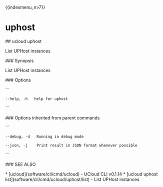 {{indexmenu_n>7}}

# uphost

\#\# ucloud uphost

List UPHost instances

\#\#\# Synopsis

List UPHost instances

\#\#\# Options

\`\`\`

``` 
--help, -h   help for uphost 
```

\`\`\`

\#\#\# Options inherited from parent commands

\`\`\`

``` 
--debug, -d   Running in debug mode 
```

``` 
--json, -j    Print result in JSON format whenever possible 
```

\`\`\`

\#\#\# SEE ALSO

\* \[ucloud\](software/cli/cmd/ucloud) - UCloud CLI v0.1.14 \* \[ucloud
uphost list\](software/cli/cmd/ucloud/uphost/list) - List UPHost
instances
